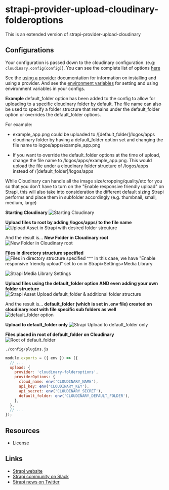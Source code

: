 # strapi-provider-upload-cloudinary-folderoptions

This is an extended version of strapi-provider-upload-cloudinary

## Configurations

Your configuration is passed down to the cloudinary configuration. (e.g: `cloudinary.config(config)`). You can see the complete list of options [here](https://cloudinary.com/documentation/cloudinary_sdks#configuration_parameters)

See the [using a provider](https://strapi.io/documentation/v3.x/plugins/upload.html#using-a-provider) documentation for information on installing and using a provider. And see the [environment variables](https://strapi.io/documentation/v3.x/concepts/configurations.html#environment-variables) for setting and using environment variables in your configs.

**Example**
default_folder option has been added to the config to allow for uploading to a specific cloudinary folder by default.
The file name can also be used to specify a folder structure that remains under the default_folder option or overrides the default_folder options.

For example:
+ example_app.png could be uploaded to /[default_folder]/logos/apps cloudinary folder by having a default_folder option set and changing the file name to logos/apps/example_app.png

+ If you want to override the default_folder options at the time of upload, change the file name to /logos/apps/example_app.png. This would upload the file under a cloudinary folder structure of /logos/apps instead of /[default_folder]/logos/apps

While Cloudinary can handle all the image size/cropping/quality/etc for you so that you don't have to turn on the "Enable responsive friendly upload" on Strapi, this will also take into consideration the different default sizing Strapi performs and place them in subfolder accordingly (e.g. thumbnail, small, medium, large)

**Starting Cloudinary**
![Starting Cloudinary](https://res.cloudinary.com/dtyevsyrr/image/upload/f_auto,q_auto/v1596346107/strapi-provider-upload-cloudinary-folderoptions/cloudinary-starting_zepcmj.png)

**Upload files to root by adding /logos/apps/ to the file name**
![Upload Asset in Strapi with desired folder strcuture](https://res.cloudinary.com/dtyevsyrr/image/upload/f_auto,q_auto/v1596346106/strapi-provider-upload-cloudinary-folderoptions/strapi-upload-root_gmpjk6.png)

And the result is...
**New Folder in Cloudinary root**
![New Folder in Cloudinary root](https://res.cloudinary.com/dtyevsyrr/image/upload/f_auto,q_auto/v1596346107/strapi-provider-upload-cloudinary-folderoptions/cloudinary-strapi-upload-root_xtahw3.png)

**Files in directory structure specified**
![Files in directory structure specified](https://res.cloudinary.com/dtyevsyrr/image/upload/f_auto,q_auto/v1596346106/strapi-provider-upload-cloudinary-folderoptions/cloudinary-strapi-upload-root-elements_smpipr.png)
^^^ In this case, we have "Enable responsive friendly upload" set to on in Strapi>Settings>Media Library

![Strapi Media Library Settings](https://res.cloudinary.com/dtyevsyrr/image/upload/f_auto,q_auto/v1596346752/strapi-provider-upload-cloudinary-folderoptions/strapi-settings-medialibrary_si9lok.png)

**Upload files using the default_folder option AND even adding your own folder structure**
![Strapi Asset Upload default_folder & additional folder structure](https://res.cloudinary.com/dtyevsyrr/image/upload/f_auto,q_auto/v1596346107/strapi-provider-upload-cloudinary-folderoptions/strapi-upload-default_folder_q23inl.png)

And the result is...
**default_folder (which is set in .env file) created on cloudinary root with file specific sub folders as well**
![default_folder option](https://res.cloudinary.com/dtyevsyrr/image/upload/f_auto,q_auto/v1596346106/strapi-provider-upload-cloudinary-folderoptions/cloudinary-strapi-upload-default_folder-elements_rk5uoc.png)

**Upload to default_folder only**
![Strapi Upload to default_folder only](https://res.cloudinary.com/dtyevsyrr/image/upload/f_auto,q_auto/v1596347825/strapi-provider-upload-cloudinary-folderoptions/strapi-upload-default_folder-nonamechange_rlpf5e.png)

**Files placed in root of default_folder on Cloudinary**
![Root of default_folder](https://res.cloudinary.com/dtyevsyrr/image/upload/f_auto,q_auto/v1596347831/strapi-provider-upload-cloudinary-folderoptions/cloudinary-strapi-upload-default_folder-nonamechange-elements_yabslo.png)

`./config/plugins.js`

```js
module.exports = ({ env }) => ({
  // ...
  upload: {
    provider: 'cloudinary-folderoptions',
    providerOptions: {
      cloud_name: env('CLOUDINARY_NAME'),
      api_key: env('CLOUDINARY_KEY'),
      api_secret: env('CLOUDINARY_SECRET'),
      default_folder: env('CLOUDINARY_DEFAULT_FOLDER'),
    },
  },
  // ...
});
```

## Resources

- [License](LICENSE)

## Links

- [Strapi website](http://strapi.io/)
- [Strapi community on Slack](http://slack.strapi.io)
- [Strapi news on Twitter](https://twitter.com/strapijs)
